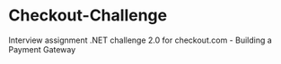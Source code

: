 # Checkout-Challenge
Interview assignment .NET challenge 2.0 for checkout.com - Building a Payment Gateway 
